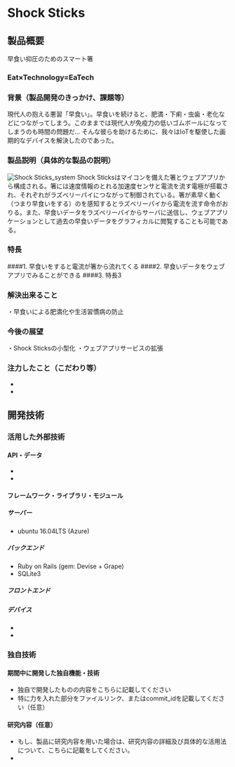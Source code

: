 # Shock Sticks

## 製品概要
早食い抑圧のためのスマート箸

### Eat×Technology=EaTech

### 背景（製品開発のきっかけ、課題等）

現代人の抱える悪習「早食い」。早食いを続けると、肥満・下痢・虫歯・老化などにつながってしまう。このままでは現代人が免疫力の低いゴムボールになってしまうのも時間の問題だ...
そんな彼らを助けるために、我々はIoTを駆使した画期的なデバイスを解決したのであった。

### 製品説明（具体的な製品の説明）
![Shock Sticks_system](http://ueqareer.net/wp-content/uploads/2016/10/Shock-Sticks-system-.png)
Shock Sticksはマイコンを備えた箸とウェブアプリから構成される。箸には速度情報のとれる加速度センサと電流を流す電極が搭載され、それぞれがラズベリーパイにつながって制御されている。箸が素早く動く（つまり早食いをする）のを感知するとラズベリーパイから電流を流す命令がおりる。また、早食いデータをラズベリーパイからサーバに送信し、ウェブアプリケーションとして過去の早食いデータをグラフィカルに閲覧することも可能である。

### 特長
####1. 早食いをすると電流が箸から流れてくる
####2. 早食いデータをウェブアプリでみることができる
####3. 特長3

### 解決出来ること

・早食いによる肥満化や生活習慣病の防止

### 今後の展望

・Shock Sticksの小型化
・ウェブアプリサービスの拡張

### 注力したこと（こだわり等）
* 
* 

## 開発技術
### 活用した外部技術
#### API・データ
* 
* 

#### フレームワーク・ライブラリ・モジュール

##### サーバー
* ubuntu 16.04LTS (Azure)

##### バックエンド
* Ruby on Rails (gem: Devise + Grape)
* SQLite3

##### フロントエンド

##### デバイス
* 
* 

### 独自技術
#### 期間中に開発した独自機能・技術
* 独自で開発したものの内容をこちらに記載してください
* 特に力を入れた部分をファイルリンク、またはcommit_idを記載してください（任意）

#### 研究内容（任意）
* もし、製品に研究内容を用いた場合は、研究内容の詳細及び具体的な活用法について、こちらに記載をしてください。
* 
